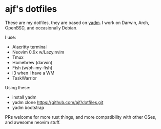 ajf's dotfiles
==============

These are my dotfiles, they are based on [yadm](https://yadm.io).  I work on Darwin, Arch, OpenBSD, and occasionally Debian.

I use:

* Alacritty terminal
* Neovim 0.9x w/Lazy.nvim
* Tmux
* Homebrew (darwin)
* Fish (w/oh-my-fish)
* i3 when I have a WM
* TaskWarrior

Using these:

* install yadm
* yadm clone https://github.com/ajf/dotfiles.git
* yadm bootstrap

PRs welcome for more rust things, and more compatibility with other OSes, and awesome neovim stuff.
